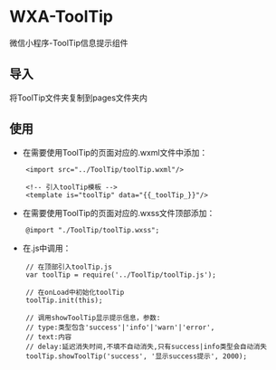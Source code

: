 # WXA-ToolTip
微信小程序-ToolTip信息提示组件

## 导入
将ToolTip文件夹复制到pages文件夹内

## 使用
- 在需要使用ToolTip的页面对应的.wxml文件中添加：
```
    <import src="../ToolTip/toolTip.wxml"/>

    <!-- 引入toolTip模板 -->
    <template is="toolTip" data="{{_toolTip_}}"/>
```
- 在需要使用ToolTip的页面对应的.wxss文件顶部添加：
```
    @import "./ToolTip/toolTip.wxss";
```
- 在.js中调用：
```
    // 在顶部引入toolTip.js
    var toolTip = require('../ToolTip/toolTip.js');

    // 在onLoad中初始化toolTip
    toolTip.init(this);

    // 调用showToolTip显示提示信息，参数:
    // type:类型包含'success'|'info'|'warn'|'error', 
    // text:内容
    // delay:延迟消失时间,不填不自动消失,只有success|info类型会自动消失
    toolTip.showToolTip('success', '显示success提示', 2000);
````